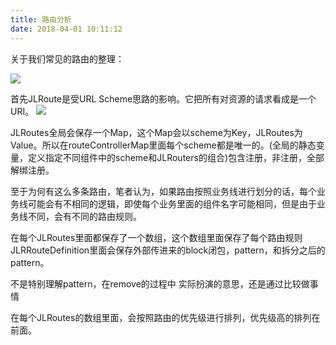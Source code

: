 ```yaml
---
title: 路由分析
date: 2018-04-01 10:11:12
---
```


关于我们常见的路由的整理：

![](https://user-gold-cdn.xitu.io/2018/3/26/162602099053e6f3?imageView2/0/w/1280/h/960/format/webp/ignore-error/1)

首先JLRoute是受URL Scheme思路的影响。它把所有对资源的请求看成是一个URI。
![](https://user-gold-cdn.xitu.io/2018/3/26/162602098f06672b?imageView2/0/w/1280/h/960/format/webp/ignore-error/1)

JLRoutes全局会保存一个Map，这个Map会以scheme为Key，JLRoutes为Value。所以在routeControllerMap里面每个scheme都是唯一的。(全局的静态变量，定义指定不同组件中的scheme和JLRouters的组合)包含注册，非注册，全部解绑注册。

至于为何有这么多条路由，笔者认为，如果路由按照业务线进行划分的话，每个业务线可能会有不相同的逻辑，即使每个业务里面的组件名字可能相同，但是由于业务线不同，会有不同的路由规则。

在每个JLRoutes里面都保存了一个数组，这个数组里面保存了每个路由规则JLRRouteDefinition里面会保存外部传进来的block闭包，pattern，和拆分之后的pattern。

不是特别理解pattern，在remove的过程中 实际扮演的意思，还是通过比较做事情

在每个JLRoutes的数组里面，会按照路由的优先级进行排列，优先级高的排列在前面。


